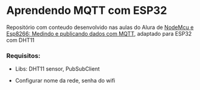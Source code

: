 # Aprendendo MQTT com ESP32

Repositório com conteudo desenvolvido nas aulas do Alura de [NodeMcu e Esp8266: Medindo e publicando dados com MQTT](https://cursos.alura.com.br/course/iot-com-nodemcu), adaptado para ESP32 com DHT11

### Requisitos:

- Libs: DHT11 sensor, PubSubClient

- Configurar nome da rede, senha do wifi
